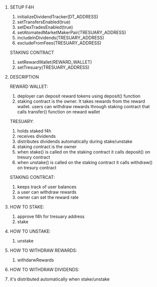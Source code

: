 
1. SETUP
   F4H
   1. initializeDividendTracker(DT_ADDRESS)
   2. setTransfersEnabled(true)
   3. setDexTradesEnabled(true)
   4. setAtomatedMarketMakerPair(TRESUARY_ADDRESS)
   5. includeInDividends(TRESUARY_ADDRESS)
   6. excludeFromFees(TRESUARY_ADDRESS)
   
   STAKING CONTRACT
   1. setRewardWallet(REWARD_WALLET)
   2. setTresuary(TRESUARY_ADDRESS)

2. DESCRIPTION
   
   REWARD WALLET:
   1. deployer can deposit reward tokens using deposit() function
   2. staking contract is the owner. It takes rewards from the reward wallet. users can withdraw rewards through staking contract that calls transfer() function on reward wallet

   TRESUARY:
   1. holds staked f4h
   2. receives dividends
   3. distributes dividends automatically during stake/unstake
   4. staking contract is the owner 
   5. when stake() is called on the staking contract it calls deposit() on tresury contract
   6. when unstake() is called on the staking contract it calls withdraw() on tresury contract

   STAKING CONTRCAT:
   1. keeps track of user balances
   2. a user can withdraw rewards 
   3. owner can set the reward rate

3. HOW TO STAKE:
   1. approve f4h for tresuary address 
   2. stake

4. HOW TO UNSTAKE:
   1. unstake 

5. HOW TO WITHDRAW REWARDS:
   1. withdarwRewards   

6.  HOW TO WITHDRAW DIVIDENDS: 
   1. it's distributed automatically when stake/unstake 






